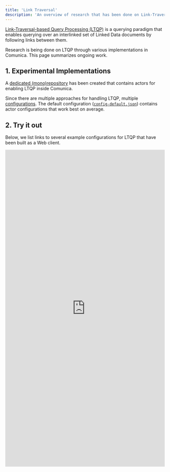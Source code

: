 ```yaml
---
title: 'Link Traversal'
description: 'An overview of research that has been done on Link-Traversal-based Query Processing.'
---
```


[Link-Traversal-based Query Processing (LTQP)](https://link.springer.com/content/pdf/10.1007/s13222-013-0122-1.pdf) is a querying paradigm
that enables querying over an interlinked set of Linked Data documents
by following links between them.

Research is being done on LTQP through various implementations in Comunica.
This page summarizes ongoing work. 

## 1. Experimental Implementations

A [dedicated (mono)repository](https://github.com/comunica/comunica-feature-link-traversal) has been created
that contains actors for enabling LTQP inside Comunica.

Since there are multiple approaches for handling LTQP,
multiple [configurations](https://github.com/comunica/comunica-feature-link-traversal/tree/master/packages/actor-init-sparql-link-traversal/config).
The default configuration ([`config-default.json`](https://github.com/comunica/comunica-feature-link-traversal/blob/master/packages/actor-init-sparql-link-traversal/config/config-default.json))
contains actor configurations that work best on average.

## 2. Try it out

Below, we list links to several example configurations for LTQP
that have been built as a Web client.

<iframe src="https://comunica.github.io/comunica-feature-link-traversal-web-clients/builds/" width="100%" height="1000px" frameborder="0" marginheight="0" marginwidth="0" scrolling="auto">Loading...</iframe>
